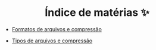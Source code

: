 <h1 align="center"> Índice de matérias ✨</h1>

* [Formatos de arquivos e compressão](https://github.com/fernandadiasm/study/blob/main/big-data/docker/2.%20Hive/05-formato-de-arquivos-e-compressao.md)

* [Tipos de arquivos e compressão](https://github.com/fernandadiasm/study/blob/main/big-data/docker/2.%20Hive/06-tipos-de-arquivos-e-compressao.md)

</div>
